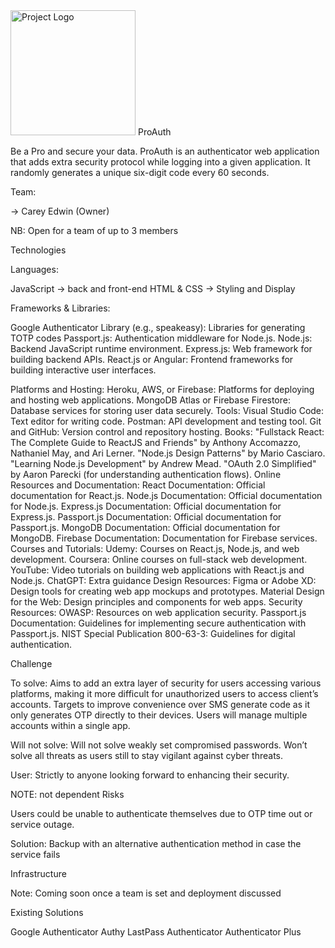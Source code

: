<img src="my_flask_app/images/proauth.png" alt="Project Logo" width="200"/>
ProAuth

Be a Pro and secure your data. ProAuth is an authenticator web application that adds extra security protocol while logging into a given application. It randomly generates a unique six-digit code every 60 seconds.


Team:

→ Carey Edwin (Owner)

NB: Open for a team of up to 3 members

Technologies

Languages:

JavaScript → back and front-end
HTML & CSS → Styling and Display

Frameworks & Libraries:

Google Authenticator Library (e.g., speakeasy): Libraries for generating TOTP codes
Passport.js: Authentication middleware for Node.js.
Node.js: Backend JavaScript runtime environment.
Express.js: Web framework for building backend APIs.
React.js or Angular: Frontend frameworks for building interactive user interfaces.


Platforms and Hosting:
Heroku, AWS, or Firebase: Platforms for deploying and hosting web applications.
MongoDB Atlas or Firebase Firestore: Database services for storing user data securely.
Tools:
Visual Studio Code: Text editor for writing code.
Postman: API development and testing tool.
Git and GitHub: Version control and repository hosting.
Books:
"Fullstack React: The Complete Guide to ReactJS and Friends" by Anthony Accomazzo, Nathaniel May, and Ari Lerner.
"Node.js Design Patterns" by Mario Casciaro.
"Learning Node.js Development" by Andrew Mead.
"OAuth 2.0 Simplified" by Aaron Parecki (for understanding authentication flows).
Online Resources and Documentation:
React Documentation: Official documentation for React.js.
Node.js Documentation: Official documentation for Node.js.
Express.js Documentation: Official documentation for Express.js.
Passport.js Documentation: Official documentation for Passport.js.
MongoDB Documentation: Official documentation for MongoDB.
Firebase Documentation: Documentation for Firebase services.
Courses and Tutorials:
Udemy: Courses on React.js, Node.js, and web development.
Coursera: Online courses on full-stack web development.
YouTube: Video tutorials on building web applications with React.js and Node.js.
ChatGPT: Extra guidance
Design Resources:
Figma or Adobe XD: Design tools for creating web app mockups and prototypes.
Material Design for the Web: Design principles and components for web apps.
Security Resources:
OWASP: Resources on web application security.
Passport.js Documentation: Guidelines for implementing secure authentication with Passport.js.
NIST Special Publication 800-63-3: Guidelines for digital authentication.


Challenge


To solve:
Aims to add an extra layer of security for users accessing various platforms, making it more difficult for unauthorized users to access client’s accounts.
Targets to improve convenience over SMS generate code as it only generates OTP directly to their devices.
Users will manage multiple accounts within a single app.


Will not solve:
Will not solve weakly set compromised passwords.
Won’t solve all threats as users still to stay vigilant against cyber threats.


User:
Strictly to anyone looking forward to enhancing their security.


NOTE: not dependent
Risks


Users could be unable to authenticate themselves due to OTP time out or service outage.


Solution: Backup with an alternative authentication method in case the service fails


Infrastructure


Note: Coming soon once a team is set and deployment discussed


Existing Solutions


Google Authenticator
Authy
LastPass Authenticator
Authenticator Plus 


